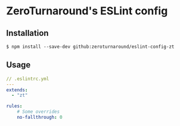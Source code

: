 # ZeroTurnaround's ESLint config

## Installation
```shell
$ npm install --save-dev github:zeroturnaround/eslint-config-zt
```

## Usage
```yaml
// .eslintrc.yml
---
extends:
  - "zt"

rules:
    # Some overrides
    no-fallthrough: 0
```
